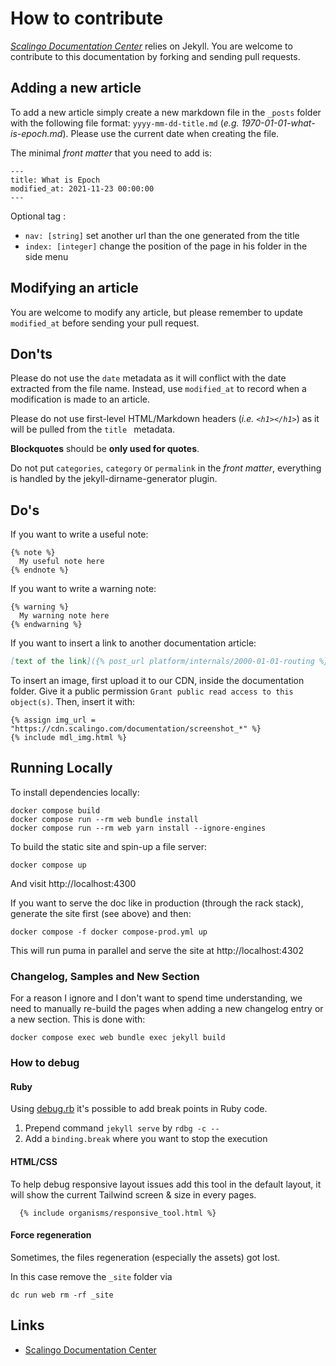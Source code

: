 # How to contribute

[*Scalingo Documentation Center*](http://doc.scalingo.com) relies on Jekyll. You are welcome to contribute to this documentation by forking and sending pull requests.

## Adding a new article

To add a new article simply create a new markdown file in the `_posts` folder with the following file format: `yyyy-mm-dd-title.md` (*e.g. 1970-01-01-what-is-epoch.md*).
Please use the current date when creating the file.

The minimal *front matter* that you need to add is:

```
---
title: What is Epoch
modified_at: 2021-11-23 00:00:00
---
```

Optional tag :

- `nav: [string]` set another url than the one generated from the title
- `index: [integer]` change the position of the page in his folder in the side menu

## Modifying an article

You are welcome to modify any article, but please remember to update `modified_at` before sending your pull request.

## Don'ts

Please do not use the `date` metadata as it will conflict with the date extracted from the file name. Instead, use `modified_at` to record when a modification is made to an article.

Please do not use first-level HTML/Markdown headers (*i.e. `<h1></h1>`*) as it will be pulled from the `title ` metadata.

__Blockquotes__ should be **only used for quotes**.

Do not put `categories`, `category` or `permalink` in the *front matter*, everything is handled by the jekyll-dirname-generator plugin.

## Do's

If you want to write a useful note:

```
{% note %}
  My useful note here
{% endnote %}
```

If you want to write a warning note:

```
{% warning %}
  My warning note here
{% endwarning %}
```

If you want to insert a link to another documentation article:

```markdown
[text of the link]({% post_url platform/internals/2000-01-01-routing %})
```

To insert an image, first upload it to our CDN, inside the documentation
folder. Give it a public permission `Grant public read access to this
object(s)`. Then, insert it with:

```liquid
{% assign img_url = "https://cdn.scalingo.com/documentation/screenshot_*" %}
{% include mdl_img.html %}
```

## Running Locally

To install dependencies locally:

```
docker compose build
docker compose run --rm web bundle install
docker compose run --rm web yarn install --ignore-engines
```

To build the static site and spin-up a file server:

```
docker compose up
```

And visit http://localhost:4300

If you want to serve the doc like in production (through the rack stack), generate the site first (see above) and then:

```
docker compose -f docker compose-prod.yml up
```

This will run puma in parallel and serve the site at http://localhost:4302

### Changelog, Samples and New Section

For a reason I ignore and I don't want to spend time understanding, we need to manually re-build the pages when adding a new changelog entry or a new section.
This is done with:

```
docker compose exec web bundle exec jekyll build
```

### How to debug

#### Ruby

Using [debug.rb](https://github.com/ruby/debug) it's possible to add break points in Ruby code.
1. Prepend command `jekyll serve` by `rdbg -c -- `
2. Add a `binding.break` where you want to stop the execution

#### HTML/CSS

To help debug responsive layout issues add this tool in the default layout, it will show the current Tailwind screen & size in every pages.

```
  {% include organisms/responsive_tool.html %}
```

#### Force regeneration

Sometimes, the files regeneration (especially the assets) got lost.

In this case remove the `_site` folder via
```
dc run web rm -rf _site
```

## Links

* [Scalingo Documentation Center](https://doc.scalingo.com)
